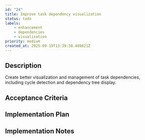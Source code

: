 ```yaml
---
id: "24"
title: Improve task dependency visualization
status: todo
labels:
    - enhancement
    - dependencies
    - visualization
priority: medium
created_at: 2025-09-19T13:39:38.408821Z
---
```

## Description

Create better visualization and management of task dependencies, including cycle detection and dependency tree display.

## Acceptance Criteria
<!-- AC:BEGIN -->


<!-- AC:END -->

## Implementation Plan



## Implementation Notes


